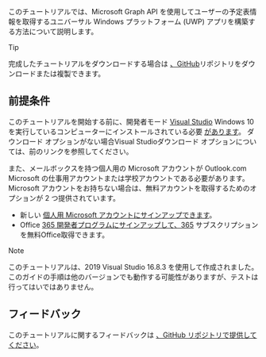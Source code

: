 <!-- markdownlint-disable MD002 MD041 -->

このチュートリアルでは、Microsoft Graph API を使用してユーザーの予定表情報を取得するユニバーサル Windows プラットフォーム (UWP) アプリを構築する方法について説明します。

> [!TIP]
> 完成したチュートリアルをダウンロードする場合は [、GitHub](https://github.com/microsoftgraph/msgraph-training-uwp)リポジトリをダウンロードまたは複製できます。

## <a name="prerequisites"></a>前提条件

このチュートリアルを開始する前に、開発者モード [Visual Studio](https://visualstudio.microsoft.com/vs/) Windows 10 を実行しているコンピューターにインストールされている必要 [があります](https://docs.microsoft.com/windows/uwp/get-started/enable-your-device-for-development)。 ダウンロード オプションがない場合Visual Studioダウンロード オプションについては、前のリンクを参照してください。

また、メールボックスを持つ個人用の Microsoft アカウントが Outlook.com Microsoft の仕事用アカウントまたは学校アカウントである必要があります。 Microsoft アカウントをお持ちない場合は、無料アカウントを取得するためのオプションが 2 つ提供されています。

- 新しい [個人用 Microsoft アカウントにサインアップできます](https://signup.live.com/signup?wa=wsignin1.0&rpsnv=12&ct=1454618383&rver=6.4.6456.0&wp=MBI_SSL_SHARED&wreply=https://mail.live.com/default.aspx&id=64855&cbcxt=mai&bk=1454618383&uiflavor=web&uaid=b213a65b4fdc484382b6622b3ecaa547&mkt=E-US&lc=1033&lic=1)。
- Office [365 開発者プログラムにサインアップして、365](https://developer.microsoft.com/office/dev-program) サブスクリプションを無料Office取得できます。

> [!NOTE]
> このチュートリアルは、2019 Visual Studio 16.8.3 を使用して作成されました。 このガイドの手順は他のバージョンでも動作する可能性がありますが、テストは行ってはいではありません。

## <a name="feedback"></a>フィードバック

このチュートリアルに関するフィードバックは [、GitHub リポジトリで提供してください](https://github.com/microsoftgraph/msgraph-training-uwp)。
